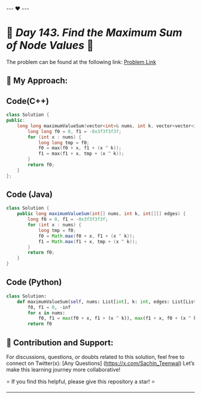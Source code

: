 --- ❤️ ---

# 🚀 _Day 143. Find the Maximum Sum of Node Values_ 🧠


The problem can be found at the following link: [Problem Link](https://leetcode.com/problems/find-the-maximum-sum-of-node-values/description/)

## 🎯 **My Approach:**


## Code(C++)
```cpp
class Solution {
public:
    long long maximumValueSum(vector<int>& nums, int k, vector<vector<int>>& edges) {
        long long f0 = 0, f1 = -0x3f3f3f3f;
        for (int x : nums) {
            long long tmp = f0;
            f0 = max(f0 + x, f1 + (x ^ k));
            f1 = max(f1 + x, tmp + (x ^ k));
        }
        return f0;
    }
};
```

## Code (Java)

```java
class Solution {
    public long maximumValueSum(int[] nums, int k, int[][] edges) {
        long f0 = 0, f1 = -0x3f3f3f3f;
        for (int x : nums) {
            long tmp = f0;
            f0 = Math.max(f0 + x, f1 + (x ^ k));
            f1 = Math.max(f1 + x, tmp + (x ^ k));
        }
        return f0;
    }
}
```

## Code (Python)

```python
class Solution:
    def maximumValueSum(self, nums: List[int], k: int, edges: List[List[int]]) -> int:
        f0, f1 = 0, -inf
        for x in nums:
            f0, f1 = max(f0 + x, f1 + (x ^ k)), max(f1 + x, f0 + (x ^ k))
        return f0
```



## 🎯 **Contribution and Support:**

For discussions, questions, or doubts related to this solution, feel free to connect on Twitter(x): [Any Questions] (https://x.com/Sachin_Teenwal) Let’s make this learning journey more collaborative!

⭐ If you find this helpful, please give this repository a star! ⭐

---
